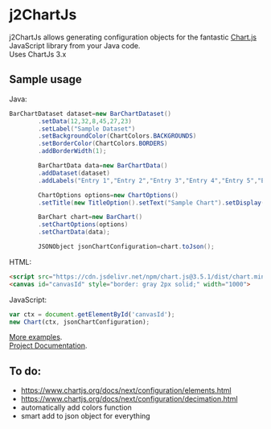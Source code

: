 # j2ChartJs

j2ChartJs allows generating configuration objects for the fantastic [Chart.js](http://www.chartjs.org/) JavaScript
library from your Java code.  
Uses ChartJs 3.x

## Sample usage

Java:

```Java
BarChartDataset dataset=new BarChartDataset()
        .setData(12,32,8,45,27,23)
        .setLabel("Sample Dataset")
        .setBackgroundColor(ChartColors.BACKGROUNDS)
        .setBorderColor(ChartColors.BORDERS)
        .addBorderWidth(1);

        BarChartData data=new BarChartData()
        .addDataset(dataset)
        .addLabels("Entry 1","Entry 2","Entry 3","Entry 4","Entry 5","Entry 6");

        ChartOptions options=new ChartOptions()
        .setTitle(new TitleOption().setText("Sample Chart").setDisplay(true));

        BarChart chart=new BarChart()
        .setChartOptions(options)
        .setChartData(data);

        JSONObject jsonChartConfiguration=chart.toJson();
```

HTML:

```html
<script src="https://cdn.jsdelivr.net/npm/chart.js@3.5.1/dist/chart.min.js"></script>
<canvas id="canvasId" style="border: gray 2px solid;" width="1000">
```

JavaScript:

```JavaScript
var ctx = document.getElementById('canvasId');
new Chart(ctx, jsonChartConfiguration);
```

[More examples](md/example.md).  
[Project Documentation](md/doc.md).

## To do:

- https://www.chartjs.org/docs/next/configuration/elements.html
- https://www.chartjs.org/docs/next/configuration/decimation.html
- automatically add colors function
- smart add to json object for everything